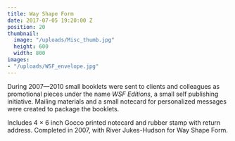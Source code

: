 ```yaml
---
title: Way Shape Form
date: 2017-07-05 19:20:00 Z
position: 20
thumbnail:
  image: "/uploads/Misc_thumb.jpg"
  height: 600
  width: 800
images:
- "/uploads/WSF_envelope.jpg"
---
```


During 2007—2010 small booklets were sent to clients and colleagues as promotional pieces under the name *WSF Editions*, a small self publishing initiative. Mailing materials and a small notecard for personalized messages were created to package the booklets.

Includes 4 × 6 inch Gocco printed notecard and rubber stamp with return address. Completed in 2007, with River Jukes-Hudson for Way Shape Form.